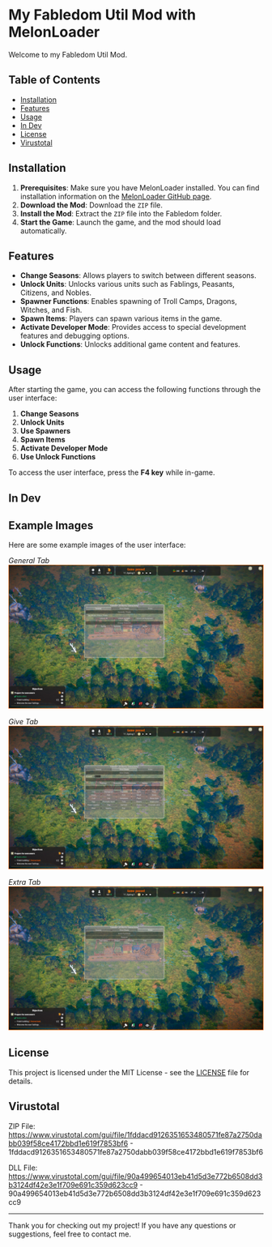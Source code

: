 # My Fabledom Util Mod with MelonLoader

Welcome to my Fabledom Util Mod.

## Table of Contents

- [Installation](#installation)
- [Features](#features)
- [Usage](#usage)
- [In Dev](#inDev)
- [License](#license)
- [Virustotal](#virustotal)

## Installation

1. **Prerequisites**: Make sure you have MelonLoader installed. You can find installation information on the [MelonLoader GitHub page](https://github.com/LavaGang/MelonLoader).
2. **Download the Mod**: Download the `ZIP` file.
3. **Install the Mod**: Extract the `ZIP` file into the Fabledom folder.
4. **Start the Game**: Launch the game, and the mod should load automatically.

## Features

- **Change Seasons**: Allows players to switch between different seasons.
- **Unlock Units**: Unlocks various units such as Fablings, Peasants, Citizens, and Nobles.
- **Spawner Functions**: Enables spawning of Troll Camps, Dragons, Witches, and Fish.
- **Spawn Items**: Players can spawn various items in the game.
- **Activate Developer Mode**: Provides access to special development features and debugging options.
- **Unlock Functions**: Unlocks additional game content and features.

## Usage

After starting the game, you can access the following functions through the user interface:

1. **Change Seasons**
2. **Unlock Units**
3. **Use Spawners**
4. **Spawn Items**
5. **Activate Developer Mode**
6. **Use Unlock Functions**

To access the user interface, press the **F4 key** while in-game.

## In Dev



## Example Images

Here are some example images of the user interface:

*General Tab*
![Example Image 1](images/general_tab.jpg)

*Give Tab*
![Example Image 2](images/give_tab.jpg)

*Extra Tab*
![Example Image 3](images/extra_tab.jpg)

## License

This project is licensed under the MIT License - see the [LICENSE](LICENSE) file for details.

## Virustotal

ZIP File: https://www.virustotal.com/gui/file/1fddacd9126351653480571fe87a2750dabb039f58ce4172bbd1e619f7853bf6 - 1fddacd9126351653480571fe87a2750dabb039f58ce4172bbd1e619f7853bf6

DLL File: https://www.virustotal.com/gui/file/90a499654013eb41d5d3e772b6508dd3b3124df42e3e1f709e691c359d623cc9 - 90a499654013eb41d5d3e772b6508dd3b3124df42e3e1f709e691c359d623cc9 

---

Thank you for checking out my project! If you have any questions or suggestions, feel free to contact me.
